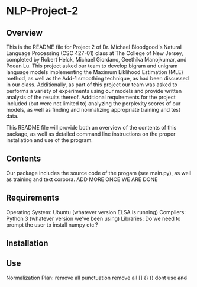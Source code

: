 # NLP-Project-2

## Overview

This is the README file for Project 2 of Dr. Michael Bloodgood's Natural Language Processing (CSC 427-01) class at The College of New Jersey, completed by Robert Helck, Michael Giordano, Geethika Manojkumar, and Poean Lu. This project asked our team to develop bigram and unigram language models implementing the Maximum Liklihood Estimation (MLE) method, as well as the Add-1 smoothing technique, as had been discussed in our class. Additionally, as part of this project our team was asked to performs a variety of experiments using our models and provide written analysis of the results thereof. Additional requirements for the project included (but were not limited to) analyzing the perplexity scores of our models, as well as finding and normalizing appropriate training and test data.

This README file will provide both an overview of the contents of this package, as well as detailed command line instructions on the proper installation and use of the program.

## Contents

Our package includes the source code of the progam (see main.py), as well as training and text corpora. ADD MORE ONCE WE ARE DONE

## Requirements

Operating System: Ubuntu (whatever version ELSA is running)
Compilers: Python 3 (whatever version we've been using)
Libraries: Do we need to prompt the user to install numpy etc.?

## Installation

## Use

Normalization Plan:
remove all punctuation
remove all [] {} ()
dont use <s> and </s>


